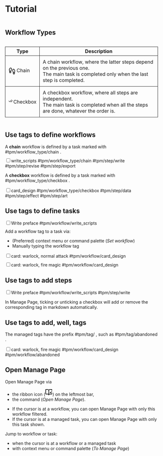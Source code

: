 <div><div style="align-items: center; display: flex; flex-direction: row;"><h1>Tutorial</h1></div><h2>Workflow Types</h2><p style="display: none;">A task consists of multiple steps. It can be categorized into two workflows according to the the relationships between steps.</p><div style="display: flex; justify-content: center;"><table style="border-collapse: collapse;"><tbody><tr><td style="padding: 10px; border: 1px solid;"><span><div style="display: flex; flex-direction: row;"><span><svg xmlns="http://www.w3.org/2000/svg" width="24" height="24" viewBox="0 0 24 24" fill="none" stroke="currentColor" stroke-width="2" stroke-linecap="round" stroke-linejoin="round" class="svg-icon lucide-footprints"><path d="M4 16v-2.38C4 11.5 2.97 10.5 3 8c.03-2.72 1.49-6 4.5-6C9.37 2 10 3.8 10 5.5c0 3.11-2 5.66-2 8.68V16a2 2 0 1 1-4 0Z"></path><path d="M20 20v-2.38c0-2.12 1.03-3.12 1-5.62-.03-2.72-1.49-6-4.5-6C14.63 6 14 7.8 14 9.5c0 3.11 2 5.66 2 8.68V20a2 2 0 1 0 4 0Z"></path><path d="M16 17h4"></path><path d="M4 13h4"></path></svg></span><div style="width: 3px;"></div><label>Chain</label></div></span></td><td style="padding: 10px; border: 1px solid;"><div>A chain workflow, where the latter steps depend on the previous one.</div><div> The main task is completed only when the last step is completed.</div></td></tr><tr><td style="padding: 10px; border: 1px solid;"><span><div style="display: flex; flex-direction: row;"><span><svg xmlns="http://www.w3.org/2000/svg" width="24" height="24" viewBox="0 0 24 24" fill="none" stroke="currentColor" stroke-width="2" stroke-linecap="round" stroke-linejoin="round" class="svg-icon lucide-check-check"><path d="M18 6 7 17l-5-5"></path><path d="m22 10-7.5 7.5L13 16"></path></svg></span><div style="width: 3px;"></div><label>Checkbox</label></div></span></td><td style="padding: 10px; border: 1px solid;"><div>A checkbox workflow, where all steps are independent.</div><div>The main task is completed when all the steps are done, whatever the order is.</div></td></tr></tbody><thead><tr><th style="border: 1px solid;"><div>Type</div></th><th style="border: 1px solid;"><div>Description</div></th></tr></thead></table></div><h2>Use tags to define workflows</h2><div>A <b>chain</b> workflow is defined by a task marked with <span class="cm-formatting cm-formatting-hashtag cm-hashtag cm-hashtag-begin cm-list-1 cm-meta">#</span><span class="cm-hashtag cm-hashtag-end cm-list-1 cm-meta ">tpm/workflow_type/chain</span><label> </label>.<span style="display: none;"> The steps in the workflow is defined by tags with prefix <span class="cm-formatting cm-formatting-hashtag cm-hashtag cm-hashtag-begin cm-list-1 cm-meta">#</span><span class="cm-hashtag cm-hashtag-end cm-list-1 cm-meta ">tpm/step/</span><label> </label>. The order of the steps determines the dependency chain.</span></div><div style="margin-top: 10px; margin-bottom: 10px;"><input type="checkbox"><label>write_scripts </label><span class="cm-formatting cm-formatting-hashtag cm-hashtag cm-hashtag-begin cm-list-1 cm-meta">#</span><span class="cm-hashtag cm-hashtag-end cm-list-1 cm-meta ">tpm/workflow_type/chain</span><label> </label><span class="cm-formatting cm-formatting-hashtag cm-hashtag cm-hashtag-begin cm-list-1 cm-meta">#</span><span class="cm-hashtag cm-hashtag-end cm-list-1 cm-meta ">tpm/step/write</span><label> </label><span class="cm-formatting cm-formatting-hashtag cm-hashtag cm-hashtag-begin cm-list-1 cm-meta">#</span><span class="cm-hashtag cm-hashtag-end cm-list-1 cm-meta ">tpm/step/revise</span><label> </label><span class="cm-formatting cm-formatting-hashtag cm-hashtag cm-hashtag-begin cm-list-1 cm-meta">#</span><span class="cm-hashtag cm-hashtag-end cm-list-1 cm-meta ">tpm/step/export</span><label> </label></div><p style="display: none;">This defines a chain workflow named <i>write_scripts</i>, where the task is to write scripts, revise, and export it to somewhere. You cannot revise before writing, and you cannot export before revising.</p><p>A <b>checkbox</b> workflow is defined by a task marked with <span class="cm-formatting cm-formatting-hashtag cm-hashtag cm-hashtag-begin cm-list-1 cm-meta">#</span><span class="cm-hashtag cm-hashtag-end cm-list-1 cm-meta ">tpm/workflow_type/checkbox</span><label> </label>.<span style="display: none;"> The order of the steps does not matter.</span></p><div style="margin-top: 10px; margin-bottom: 10px;"><input type="checkbox"><label>card_design </label><span class="cm-formatting cm-formatting-hashtag cm-hashtag cm-hashtag-begin cm-list-1 cm-meta">#</span><span class="cm-hashtag cm-hashtag-end cm-list-1 cm-meta ">tpm/workflow_type/checkbox</span><label> </label><span class="cm-formatting cm-formatting-hashtag cm-hashtag cm-hashtag-begin cm-list-1 cm-meta">#</span><span class="cm-hashtag cm-hashtag-end cm-list-1 cm-meta ">tpm/step/data</span><label> </label><span class="cm-formatting cm-formatting-hashtag cm-hashtag cm-hashtag-begin cm-list-1 cm-meta">#</span><span class="cm-hashtag cm-hashtag-end cm-list-1 cm-meta ">tpm/step/effect</span><label> </label><span class="cm-formatting cm-formatting-hashtag cm-hashtag cm-hashtag-begin cm-list-1 cm-meta">#</span><span class="cm-hashtag cm-hashtag-end cm-list-1 cm-meta ">tpm/step/art</span><label> </label></div><div style="display: none;">This defines a checkbox workflow named <i>card_design</i>, used when you want to design a new card for your trading card game. You need to add the data to the card database, design the effects, and draw some images. You can add the card data before drawing the art, and vice versa.</div><p></p><h2>Use tags to define tasks</h2><label style="display: none;">Suppose we have a task to write the preface of the game. We may have a task like this.</label><div style="display: none;"><div style="margin-top: 10px; margin-bottom: 10px;"><input type="checkbox"><label>Write preface </label></div></div><div style="display: none;">Once workflows are defined, use <span class="cm-formatting cm-formatting-hashtag cm-hashtag cm-hashtag-begin cm-list-1 cm-meta">#</span><span class="cm-hashtag cm-hashtag-end cm-list-1 cm-meta ">tpm/step/[work_flow_name]</span><label> </label> to mark the next step, without the square brackets. For example, if we want to mark a task as <i>write_scripts</i>, we can mark it as</div><div style="margin-top: 10px; margin-bottom: 10px;"><input type="checkbox"><label>Write preface </label><span class="cm-formatting cm-formatting-hashtag cm-hashtag cm-hashtag-begin cm-list-1 cm-meta">#</span><span class="cm-hashtag cm-hashtag-end cm-list-1 cm-meta ">tpm/workflow/write_scripts</span><label> </label></div><p style="display: none;">This makes the task a <i>managed task</i>, and it will show up in Manage Page. You can use the ribbon icon on the leftmost bar (<span><svg xmlns="http://www.w3.org/2000/svg" width="24" height="24" viewBox="0 0 24 24" fill="none" stroke="currentColor" stroke-width="2" stroke-linecap="round" stroke-linejoin="round" class="svg-icon lucide-book-open-check"><path d="M8 3H2v15h7c1.7 0 3 1.3 3 3V7c0-2.2-1.8-4-4-4Z"></path><path d="m16 12 2 2 4-4"></path><path d="M22 6V3h-6c-2.2 0-4 1.8-4 4v14c0-1.7 1.3-3 3-3h7v-2.3"></path></svg></span>), or use the command palette (<i>Open Manage Page</i>) to open it.</p><p style="display: none;">If you set the workflow for the very first time, it's tag is not available for auto-completion. Instead of manually typing the workflow tag, you can also use context menu or command palette (<i>Set workflow</i>) to do it. With a hotkey bound, this is as fast as auto-completion.</p><div style="display: block;">Add a workflow tag to a task via:<ul><li>(Preferred) context menu or command palette (<i>Set workflow</i>)</li><li>Manually typing the workflow tag</li></ul></div><p style="display: none;">After typing the first workflow tag, you can use auto-completion. But using the command palette is preferred, since it can replace an existing workflow tag with the new one. You don't have to remove the older one yourself.</p><p style="display: none;">You can choose whichever way is more convenient for you. Markdown is a text file after all.</p><p style="display: none;">Here are more examples of the <i>card_design</i> task.</p><div style="margin-top: 10px; margin-bottom: 10px;"><input type="checkbox"><label>card: warlock, normal attack </label><span class="cm-formatting cm-formatting-hashtag cm-hashtag cm-hashtag-begin cm-list-1 cm-meta">#</span><span class="cm-hashtag cm-hashtag-end cm-list-1 cm-meta ">tpm/workflow/card_design</span><label> </label></div><div style="margin-top: 10px; margin-bottom: 10px;"><input type="checkbox"><label>card: warlock, fire magic </label><span class="cm-formatting cm-formatting-hashtag cm-hashtag cm-hashtag-begin cm-list-1 cm-meta">#</span><span class="cm-hashtag cm-hashtag-end cm-list-1 cm-meta ">tpm/workflow/card_design</span><label> </label></div><h2>Use tags to add steps</h2><div style="display: none;">Remember we define some steps for each workflow. Now we finish the writing work for preface. It goes to the revise phase. So we mark it as:</div><div style="margin-top: 10px; margin-bottom: 10px;"><input type="checkbox"><label>Write preface </label><span class="cm-formatting cm-formatting-hashtag cm-hashtag cm-hashtag-begin cm-list-1 cm-meta">#</span><span class="cm-hashtag cm-hashtag-end cm-list-1 cm-meta ">tpm/workflow/write_scripts</span><label> </label><span class="cm-formatting cm-formatting-hashtag cm-hashtag cm-hashtag-begin cm-list-1 cm-meta">#</span><span class="cm-hashtag cm-hashtag-end cm-list-1 cm-meta ">tpm/step/write</span><label> </label></div><p style="display: none;">Since the step tag is already defined, they can be auto completed. Note that adding a step tag represents we have done the step. It is more natural for me and the meaning stays the same with checkbox workflow. If you want to make a step representing the work you are doing, you can add a <b><i>done</i></b> step at the end of each chain workflow.</p><p>In Manage Page, ticking or unticking a checkbox will add or remove the corresponding tag in markdown automatically.<span style="display: none;"> See <i>Tasks Completion</i> section under <i>User manual</i> tab for more details.</span></p><h2>Use tags to add, well, tags</h2><p style="display: none;">Sometimes you want to give a task a property, but you don't want to make it a workflow step. For example, you want to mark the task abandoned, or this task has high priority, or you want to group tasks into different projects. You can use <i>managed tags</i> to do that.</p><p style="display: none;">The managed tags have the prefix <span class="cm-formatting cm-formatting-hashtag cm-hashtag cm-hashtag-begin cm-list-1 cm-meta">#</span><span class="cm-hashtag cm-hashtag-end cm-list-1 cm-meta ">tpm/tag/</span><label> </label> so it would not be confused with normal tags, such as <span class="cm-formatting cm-formatting-hashtag cm-hashtag cm-hashtag-begin cm-list-1 cm-meta">#</span><span class="cm-hashtag cm-hashtag-end cm-list-1 cm-meta ">tpm/tag/abandoned</span><label> </label>.</p><p style="display: block;">The managed tags have the prefix <span class="cm-formatting cm-formatting-hashtag cm-hashtag cm-hashtag-begin cm-list-1 cm-meta">#</span><span class="cm-hashtag cm-hashtag-end cm-list-1 cm-meta ">tpm/tag/</span><label> </label>, such as <span class="cm-formatting cm-formatting-hashtag cm-hashtag cm-hashtag-begin cm-list-1 cm-meta">#</span><span class="cm-hashtag cm-hashtag-end cm-list-1 cm-meta ">tpm/tag/abandoned</span><label> </label>.</p><div style="margin-top: 10px; margin-bottom: 10px;"><input type="checkbox"><label>card: warlock, fire magic </label><span class="cm-formatting cm-formatting-hashtag cm-hashtag cm-hashtag-begin cm-list-1 cm-meta">#</span><span class="cm-hashtag cm-hashtag-end cm-list-1 cm-meta ">tpm/workflow/card_design</span><label> </label><span class="cm-formatting cm-formatting-hashtag cm-hashtag cm-hashtag-begin cm-list-1 cm-meta">#</span><span class="cm-hashtag cm-hashtag-end cm-list-1 cm-meta ">tpm/workflow/abandoned</span><label> </label></div><p style="display: none;">Managed tags will show in Manage Page as filters, while normal tags won't. You can set a tag be included or excluded in the search on Manage Page.</p><p style="display: none;">If you want to define a workflow without any steps, it should not be called a workflow. The built-in tag should suffice. If you want to manage that task in Tag Project, you can always place a dummy step tag in the workflow definition.</p><h2>Open Manage Page</h2><p style="display: none;">You can open Manage Page directly using the ribbon icon (<span><svg xmlns="http://www.w3.org/2000/svg" width="24" height="24" viewBox="0 0 24 24" fill="none" stroke="currentColor" stroke-width="2" stroke-linecap="round" stroke-linejoin="round" class="svg-icon lucide-book-open-check"><path d="M8 3H2v15h7c1.7 0 3 1.3 3 3V7c0-2.2-1.8-4-4-4Z"></path><path d="m16 12 2 2 4-4"></path><path d="M22 6V3h-6c-2.2 0-4 1.8-4 4v14c0-1.7 1.3-3 3-3h7v-2.3"></path></svg></span>) on the leftmost bar, or use the command palette (<i>Open Manage Page</i>).</p><p style="display: block;">Open Manage Page via<ul><li>the ribbon icon (<span><svg xmlns="http://www.w3.org/2000/svg" width="24" height="24" viewBox="0 0 24 24" fill="none" stroke="currentColor" stroke-width="2" stroke-linecap="round" stroke-linejoin="round" class="svg-icon lucide-book-open-check"><path d="M8 3H2v15h7c1.7 0 3 1.3 3 3V7c0-2.2-1.8-4-4-4Z"></path><path d="m16 12 2 2 4-4"></path><path d="M22 6V3h-6c-2.2 0-4 1.8-4 4v14c0-1.7 1.3-3 3-3h7v-2.3"></path></svg></span>) on the leftmost bar,</li><li>the command (<i>Open Manage Page</i>).</li></ul></p><p style="display: none;">Apart from this, when your cursor is focusing on a managed task or workflow, you can do the following things with context menu or command palette (<i>To Manage Page</i>):<ul><li>If the cursor is at a workflow, you can open Manage Page with only this workflow filtered.</li><li>If the cursor is at a managed task, you can open Manage Page with only this task shown.</li></ul></p><p style="display: block;">Jump to workflow or task:<ul><li>when the cursor is at a workflow or a managed task</li><li>with context menu or command palette (<i>To Manage Page</i>)</li></ul></p></div>